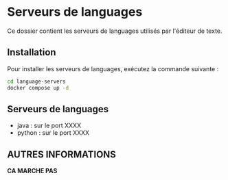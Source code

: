 # Serveurs de languages

Ce dossier contient les serveurs de languages utilisés par l'éditeur de texte.

## Installation

Pour installer les serveurs de languages, exécutez la commande suivante :

```bash
cd language-servers
docker compose up -d
```

## Serveurs de languages

- java : sur le port XXXX
- python : sur le port XXXX

## AUTRES INFORMATIONS

**CA MARCHE PAS**